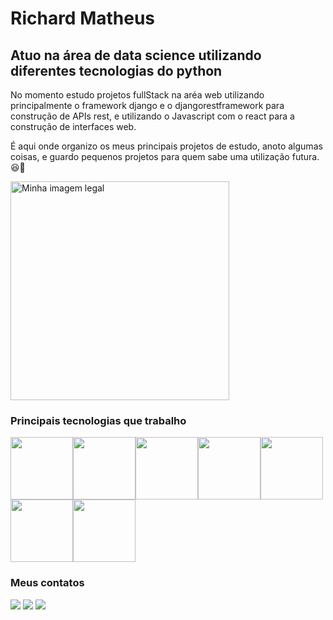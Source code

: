 # Richard Matheus 

## Atuo na área de data science utilizando diferentes tecnologias do python

No momento estudo projetos fullStack na aréa web utilizando principalmente o framework django e o djangorestframework para
construção de APIs rest, e utilizando o Javascript com o react para a construção de interfaces web. 

É aqui onde organizo os meus principais projetos de estudo, anoto algumas coisas, e guardo pequenos projetos para quem sabe
uma utilização futura. 😆🙈


<img src="https://imageproxyb.ifunny.co/crop:x-20,resize:640x,quality:90x75/images/d7be5818dfacb859467abcce99434688ab758a648dec2b89e8aee1eeb0965995_1.jpg" width=350 alt="Minha imagem legal" />



### Principais tecnologias que trabalho
<img width=100 src="https://cdn.jsdelivr.net/gh/devicons/devicon@latest/icons/python/python-original.svg" /><img width=100 src="https://cdn.jsdelivr.net/gh/devicons/devicon@latest/icons/pandas/pandas-original-wordmark.svg" /><img width=100 src="https://cdn.jsdelivr.net/gh/devicons/devicon@latest/icons/selenium/selenium-original.svg" /><img width=100 src="https://cdn.jsdelivr.net/gh/devicons/devicon@latest/icons/django/django-plain.svg" /><img width=100 src="https://cdn.jsdelivr.net/gh/devicons/devicon@latest/icons/djangorest/djangorest-plain.svg" /><img width=100 src="https://cdn.jsdelivr.net/gh/devicons/devicon@latest/icons/javascript/javascript-original.svg" /><img width=100 src="https://cdn.jsdelivr.net/gh/devicons/devicon@latest/icons/react/react-original.svg" />
          
### Meus contatos    
<div>
<a href="https://instagram.com/richardmatheus03" target="_blank"><img loading="lazy" src="https://img.shields.io/badge/-Instagram-%23E4405F?style=for-the-badge&logo=instagram&logoColor=white" target="_blank"></a>
<a href = "mailto:richardmatheus929@gmail.com"><img loading="lazy" src="https://img.shields.io/badge/Gmail-D14836?style=for-the-badge&logo=gmail&logoColor=white" target="_blank"></a>
<a href="https://www.linkedin.com/in/richardmatheus03" target="_blank"><img loading="lazy" src="https://img.shields.io/badge/-LinkedIn-%230077B5?style=for-the-badge&logo=linkedin&logoColor=white" target="_blank"></a>   
</div>

